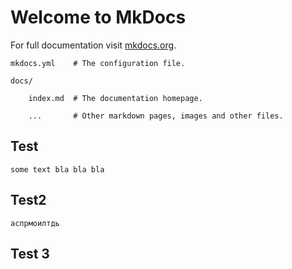 # Welcome to MkDocs

For full documentation visit [mkdocs.org](https://www.mkdocs.org).

[//]: # (## Commands)

[//]: # ()
[//]: # ()
[//]: # ()
[//]: # (* `mkdocs new [dir-name]` - Create a new project.)

[//]: # ()
[//]: # ()
[//]: # (* `mkdocs serve` - Start the live-reloading docs server.)

[//]: # ()
[//]: # ()
[//]: # (* `mkdocs build` - Build the documentation site.)

[//]: # ()
[//]: # ()
[//]: # (* `mkdocs -h` - Print help message and exit.)

[//]: # ()
[//]: # ()
[//]: # (## Project layout)


    mkdocs.yml    # The configuration file.

    docs/

        index.md  # The documentation homepage.

        ...       # Other markdown pages, images and other files.


## Test


    some text bla bla bla


## Test2


    аспрмоилтдь


## Test 3